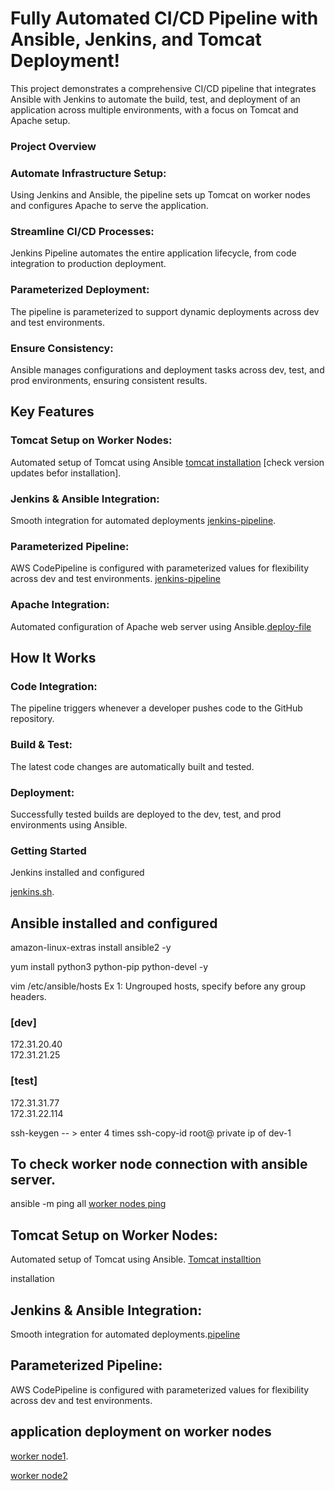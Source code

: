 # Fully Automated CI/CD Pipeline with Ansible, Jenkins, and Tomcat Deployment!
This project demonstrates a comprehensive CI/CD pipeline that integrates Ansible with Jenkins to automate the build, test, and deployment of an application across multiple environments, with a focus on Tomcat and Apache setup.

### Project Overview
### Automate Infrastructure Setup:
Using Jenkins and Ansible, the pipeline sets up Tomcat on worker nodes and configures Apache to serve the application.

### Streamline CI/CD Processes:
Jenkins Pipeline automates the entire application lifecycle, from code integration to production deployment.

### Parameterized Deployment:
The pipeline is parameterized to support dynamic deployments across dev and test environments.
### Ensure Consistency:
Ansible manages configurations and deployment tasks across dev, test, and prod environments, ensuring consistent results.
## Key Features
### Tomcat Setup on Worker Nodes:
Automated setup of Tomcat using Ansible [tomcat installation](https://github.com/MASTHAN55/all-setup/blob/main/tomcat.sh) [check version updates befor installation].
### Jenkins & Ansible Integration:
Smooth integration for automated deployments [jenkins-pipeline](https://github.com/MASTHAN55/project-3/blob/main/pipeline).
### Parameterized Pipeline:
AWS CodePipeline is configured with parameterized values for flexibility across dev and test environments. [jenkins-pipeline](https://github.com/MASTHAN55/project-3/blob/main/pipeline)
### Apache Integration:
Automated configuration of Apache web server using Ansible.[deploy-file](https://github.com/MASTHAN55/project-3/blob/main/deploy.yml)

## How It Works
### Code Integration:
The pipeline triggers whenever a developer pushes code to the GitHub repository.

### Build & Test:
The latest code changes are automatically built and tested.

### Deployment:
Successfully tested builds are deployed to the dev, test, and prod environments using Ansible.

### Getting Started
Jenkins installed and configured 

[jenkins.sh](https://github.com/MASTHAN55/project-3/blob/main/jenkins.sh).


## Ansible installed and configured
 amazon-linux-extras install ansible2 -y

 yum install python3 python-pip python-devel -y

vim /etc/ansible/hosts
Ex 1: Ungrouped hosts, specify before any group headers.

### [dev] 
172.31.20.40   
172.31.21.25

### [test] 
172.31.31.77   
172.31.22.114

ssh-keygen            -- > enter 4 times 
ssh-copy-id root@    private ip of dev-1
## To check worker node connection with ansible server.
 ansible -m ping all 
[worker nodes ping](https://github.com/MASTHAN55/project-3/blob/main/screen-shots/ping%20(2).png)

## Tomcat Setup on Worker Nodes:
Automated setup of Tomcat using Ansible. [Tomcat installtion](https://github.com/MASTHAN55/project-3/blob/main/tomcat.yml)

installation

## Jenkins & Ansible Integration:
Smooth integration for automated deployments.[pipeline](https://github.com/MASTHAN55/project-3/blob/main/pipeline)

## Parameterized Pipeline:
AWS CodePipeline is configured with parameterized values for flexibility across dev and test environments.

## application deployment on worker nodes
[worker node1](https://github.com/MASTHAN55/project-3/blob/main/screen-shots/slave1.png).

[worker node2](https://github.com/MASTHAN55/project-3/blob/main/screen-shots/slave2.png)
